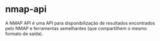 nmap-api
========

A NMAP API é uma API para disponibilização de resultados encontrados pelo NMAP e ferramentas semelhantes (que compartilhem o mesmo formato de saída).
